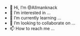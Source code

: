 - 👋 Hi, I’m @Allmanknack
- 👀 I’m interested in ...
- 🌱 I’m currently learning ...
- 💞️ I’m looking to collaborate on ...
- 📫 How to reach me ...

<!---
Allmanknack/Allmanknack is a ✨ special ✨ repository because its `README.md` (this file) appears on your GitHub profile.
You can click the Preview link to take a look at your changes.
--->
